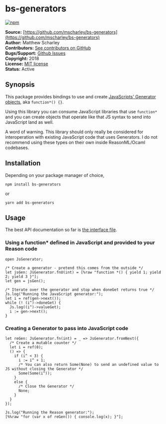 # bs-generators

[![npm](https://img.shields.io/npm/v/bs-generators.svg)](https://www.npmjs.com/package/bs-generators)

**Source:** [https://github.com/mscharley/bs-generators](https://github.com/mscharley/bs-generators)  
**Author:** Matthew Scharley  
**Contributors:** [See contributors on GitHub][gh-contrib]  
**Bugs/Support:** [Github Issues][gh-issues]  
**Copyright:** 2018  
**License:** [MIT license][license]  
**Status:** Active

## Synopsis

This package provides bindings to use and create [JavaScripts' Generator objects][mdn-generator], aka `function*() {}`.

Using this library you can consume JavaScript libraries that use `function*` and you can create objects that operate like that JS syntax to send into JavaScript land as well.

A word of warning. This library should only really be considered for interoperation with existing JavaScript code that uses Generators. I do not recommend using these types on their own inside ReasonML/Ocaml codebases.

## Installation

Depending on your package manager of choice,

```shell
npm install bs-generators
```

or

```shell
yarn add bs-generators
```

## Usage

The best API documentation so far is [the interface file](https://github.com/mscharley/bs-generators/blob/master/src/JsGenerator.rei).

### Using a function* defined in JavaScript and provided to your Reason code

```reason
open JsGenerator;

/* Create a generator - pretend this comes from the outside */
let jsGen: JsGenerator.fnU(int) = [%raw "function *() { yield 1; yield 2; yield 3 }"];
let gen = jsGen();

/* Iterate over the generator and stop when doneGet returns true */
Js.log("Running the JavaScript generator:");
let i = ref(gen->next());
while (! (i^)->doneGet) {
  Js.log((i^)->valueGet);
  i := gen->next();
}
```

### Creating a Generator to pass into JavaScript code

```reason
let reGen: JsGenerator.fn(int) = _ => JsGenerator.fromNext({
  /* Create a mutable counter */
  let i = ref(0);
  () => {
    if (i^ < 3) {
      i := i^ + 1;
      /* You can also return Some(None) to send an undefined value to JS without closing the Generator */
      Some(Some(i^));
    }
    else {
      /* Close the Generator */
      None;
    }
  }
});

Js.log("Running the Reason generator:");
[%%raw "for (var x of reGen()) { console.log(x); }"];
```

  [gh-contrib]: https://github.com/mscharley/bs-generators/graphs/contributors
  [gh-issues]: https://github.com/mscharley/bs-generators/issues
  [license]: https://github.com/mscharley/bs-generators/blob/master/LICENSE
  [mdn-generator]: https://developer.mozilla.org/en-US/docs/Web/JavaScript/Reference/Global_Objects/Generator
